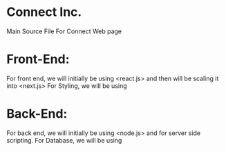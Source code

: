 # Connect Inc.
Main Source File For Connect Web page

# Front-End:
For front end, we will initially be using <react.js> and then will be scaling it into <next.js>
For Styling, we will be using <tailwind CSS>

# Back-End:
For back end, we will initially be using <node.js> and <express> for server side scripting.
For Database, we will be using <Empty>